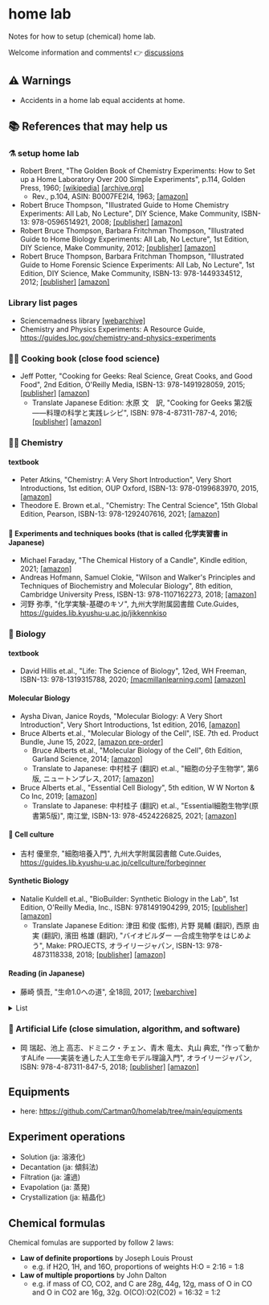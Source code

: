 # home lab

Notes for how to setup (chemical) home lab.

Welcome information and comments! 👉 [discussions](https://github.com/Cartman0/homelab/discussions/)

## :warning: Warnings

- Accidents in a home lab equal accidents at home.

## 📚 References that may help us

### ⚗️ setup home lab

- Robert Brent, "The Golden Book of Chemistry Experiments: How to Set up a Home Laboratory Over 200 Simple Experiments", p.114, Golden Press, 1960; [[wikipedia]](https://en.wikipedia.org/wiki/The_Golden_Book_of_Chemistry_Experiments) [[archive.org]](https://archive.org/details/brent-gbc)
  - Rev., p.104, ASIN: B0007FE2I4, 1963; [[amazon]](https://amzn.to/3DlIeQ7)
- Robert Bruce Thompson, "Illustrated Guide to Home Chemistry Experiments: All Lab, No Lecture", DIY Science, Make Community, ISBN-13: 978-0596514921, 2008; [[publisher]](https://www.makershed.com/products/make-illustrated-guide-to-home-chemistry-experiments-print) [[amazon]](https://amzn.to/3tNGQm9)
- Robert Bruce Thompson, Barbara Fritchman Thompson, "Illustrated Guide to Home Biology Experiments: All Lab, No Lecture", 1st Edition, DIY Science, Make Community, 2012; [[publisher]](https://www.makershed.com/products/make-illustrated-guide-to-home-biology-experiments-pdf) [[amazon]](https://amzn.to/3NtGtoA)
- Robert Bruce Thompson, Barbara Fritchman Thompson, "Illustrated Guide to Home Forensic Science Experiments: All Lab, No Lecture", 1st Edition, DIY Science, Make Community, ISBN-13: 978-1449334512, 2012; [[publisher]](https://www.oreilly.com/library/view/illustrated-guide-to/9781449334505/) [[amazon]](https://amzn.to/3LnjrxL)

### Library list pages

- Sciencemadness library [[webarchive]](http://web.archive.org/web/20220329180104/http://library.sciencemadness.org/library/index.html)
- Chemistry and Physics Experiments: A Resource Guide, https://guides.loc.gov/chemistry-and-physics-experiments

### 🧑‍🍳 Cooking book (close food science)

- Jeff Potter, "Cooking for Geeks: Real Science, Great Cooks, and Good Food", 2nd Edition, O'Reilly Media, ISBN-13: 978-1491928059, 2015; [[publisher]](https://www.oreilly.com/library/view/cooking-for-geeks/9781491928110/) [[amazon]](https://amzn.to/3DiLjAp) 
  - Translate Japanese Edition: 水原 文　訳, "Cooking for Geeks 第2版 ――料理の科学と実践レシピ", ISBN: 978-4-87311-787-4, 2016; [[publisher]](https://www.oreilly.co.jp/books/9784873117874/) [[amazon]](https://amzn.to/3LjVK9G)

### 👨‍🔬 Chemistry 

#### textbook

- Peter Atkins, "Chemistry: A Very Short Introduction", Very Short Introductions, 1st edition, OUP Oxford, ISBN-13: 978-0199683970, 2015, [[amazon]](https://amzn.to/3Kum6pn)
- Theodore E. Brown et.al., "Chemistry: The Central Science", 15th Global Edition, Pearson, ISBN-13: 978-1292407616, 2021; [[amazon]](https://amzn.to/3DlaqlY)

#### :microscope: Experiments and techniques books (that is called 化学実習書 in Japanese)

- Michael Faraday, "The Chemical History of a Candle", Kindle edition, 2021; [[amazon]](https://amzn.to/3xjSc3A) 
- Andreas Hofmann, Samuel Clokie, "Wilson and Walker's Principles and Techniques of Biochemistry and Molecular Biology", 8th edition, Cambridge University Press, ISBN-13: 978-1107162273, 2018; [[amazon]](https://amzn.to/3Lxdej5)
- 河野 弥季, "化学実験-基礎のキソ", 九州大学附属図書館 Cute.Guides, https://guides.lib.kyushu-u.ac.jp/jikkennkiso

### :microbe: Biology 

#### textbook

- David Hillis et.al., "Life: The Science of Biology", 12ed, WH Freeman, ISBN-13: 978-1319315788, 2020; [[macmillanlearning.com]](https://www.macmillanlearning.com/college/ca/product/Life-The-Science-of-Biology/p/1319017649) [[amazon]](https://amzn.to/3IQp6uP)

#### Molecular Biology

- Aysha Divan, Janice Royds, "Molecular Biology: A Very Short Introduction", Very Short Introductions, 1st edition, 2016, [[amazon]](https://amzn.to/3M6Ac0q)
- Bruce Alberts et.al., "Molecular Biology of the Cell", ISE. 7th ed. Product Bundle, June 15, 2022, [[amazon pre-order]](https://amzn.to/3Lrn1qL)
  - Bruce Alberts et.al., "Molecular Biology of the Cell", 6th Edition, Garland Science, 2014; [[amazon]](https://amzn.to/3qP5TDy) 
  - Translate to Japanese: 中村桂子 (翻訳) et.al., "細胞の分子生物学", 第6版, ニュートンプレス, 2017; [[amazon]](https://amzn.to/3Dz6iiE) 
- Bruce Alberts et.al., "Essential Cell Biology", 5th edition, W W Norton & Co Inc, 2019; [[amazon]](https://amzn.to/36XwO94)
  - Translate to Japanese: 中村桂子 (翻訳) et.al., "Essential細胞生物学(原書第5版)", 南江堂, ISBN-13: 978-4524226825, 2021; [[amazon]](https://amzn.to/3NCLT0w)

#### 🧫 Cell culture

- 吉村 優里奈, "細胞培養入門", 九州大学附属図書館 Cute.Guides, https://guides.lib.kyushu-u.ac.jp/cellculture/forbeginner

#### Synthetic Biology

- Natalie Kuldell et.al., "BioBuilder: Synthetic Biology in the Lab", 1st Edition, O'Reilly Media, Inc., ISBN: 9781491904299, 2015; [[publisher]](https://www.oreilly.com/library/view/biobuilder/9781491907504/) [[amazon]](https://amzn.to/36XtSZV)
  - Translate Japanese Edition: 津田 和俊 (監修), 片野 晃輔 (翻訳), 西原 由実 (翻訳), 濱田 格雄 (翻訳), "バイオビルダー ―合成生物学をはじめよう", Make: PROJECTS, オライリージャパン, ISBN-13: 978-4873118338, 2018; [[publisher]](https://www.oreilly.co.jp/books/9784873118338/) [[amazon]](https://amzn.to/3qMcEpH) 
 
#### Reading (in Japanese)
 
- 藤崎 慎吾, "生命1.0への道", 全18回, 2017; [[webarchive]](http://web.archive.org/web/20220329165515/https://gendai.ismedia.jp/list/serial/seimei10)
<details><summary>List</summary>

1. 第1回 「がらくた生命」または「生命0.5」 [[webarchive]](http://web.archive.org/web/20220329170445/https://gendai.ismedia.jp/articles/-/54557)
2. 第2回 「母なる海」は都市伝説か？ [[webarchive]](http://web.archive.org/web/20220329170851/https://gendai.ismedia.jp/articles/-/54574)
3. 第3回 ダークホースかもしれない隕石衝突 [[webarchive]](http://web.archive.org/web/20220329171544/https://gendai.ismedia.jp/articles/-/54579)
4. 第4回 太陽系ヒッチハイク・ガイド [[webarchive]](http://web.archive.org/web/20220329172002/https://gendai.ismedia.jp/articles/-/54587)
5. 第5回 もし細胞が一軒の家だったら（1） [[webarchive]](http://web.archive.org/web/20220329172232/https://gendai.ismedia.jp/articles/-/54682)
6. 第6回 もし細胞が一軒の家だったら（2） [[webarchive]](http://web.archive.org/web/20220329172440/https://gendai.ismedia.jp/articles/-/55032)
7. 第7回 簡単！合成生物学　キッチンで「細胞」をつくってみた [[webarchive]](http://web.archive.org/web/20220329172720/https://gendai.ismedia.jp/articles/-/55034)
8. 第8回 5年以内に実現？　光合成をして分裂もする人工細胞〈前編〉 [[webarchive]](http://web.archive.org/web/20220329173004/https://gendai.ismedia.jp/articles/-/55345)
9. 第9回 5年以内に実現？　光合成をして分裂もする人工細胞〈後編〉 [[webarchive]](http://web.archive.org/web/20201205154606/https://gendai.ismedia.jp/articles/-/55611)
10. 第10回 分子版「ジュラシック・パーク」の世界 [[webarchive]](http://web.archive.org/web/20220329173456/https://gendai.ismedia.jp/articles/-/55823)
11. 第11回 チップの上の「生命」 [[webarchive]](http://web.archive.org/web/20220329173723/https://gendai.ismedia.jp/articles/-/56685)
12. 第12回 フランケンシュタインの大腸菌 [[webarchive]](http://web.archive.org/web/20220329174012/https://gendai.ismedia.jp/articles/-/57107)
13. 第13回 南極に現れた「ダーウィンの池」 [[webarchive]](http://web.archive.org/web/20220329174345/https://gendai.ismedia.jp/articles/-/57630)
14. 第14回 人工生命に慰霊碑と花束を（前編） [[webarchive]](http://web.archive.org/web/20210801070734/https://gendai.ismedia.jp/articles/-/58239)
15. 第15回 人工生命に慰霊碑と花束を（後編） [[webarchive]](http://web.archive.org/web/20210124192800/https://gendai.ismedia.jp/articles/-/58465)
16. 第16回 そして「生命2.0」への道（前編） [[webarchive]](http://web.archive.org/web/20201125091123/https://gendai.ismedia.jp/articles/-/58972)
17. 第17回 そして「生命2.0」への道（中編）～コップも椅子も生命になる [[webarchive]](http://web.archive.org/web/20220329175316/https://gendai.ismedia.jp/articles/-/59381)
18. 最終回 そして「生命2.0」への道（後編）体に刻まれた宇宙の非対称性 [[webarchive]](http://web.archive.org/web/20220329175425/https://gendai.ismedia.jp/articles/-/59534)

</details>

### :robot: Artificial Life (close simulation, algorithm, and software)

- 岡 瑞起、池上 高志、ドミニク・チェン、青木 竜太、丸山 典宏, "作って動かすALife ――実装を通した人工生命モデル理論入門", オライリージャパン, ISBN: 978-4-87311-847-5, 2018; [[publisher]](https://www.oreilly.co.jp/books/9784873118475/) [[amazon]](https://amzn.to/3wOkqmH)

## Equipments

- here: https://github.com/Cartman0/homelab/tree/main/equipments

## Experiment operations

- Solution (ja: 溶液化)
- Decantation (ja: 傾斜法)
- Filtration (ja: 濾過)
- Evapolation (ja: 蒸発)
- Crystallization (ja: 結晶化)

## Chemical formulas

Chemical fomulas are supported by follow 2 laws: 

- **Law of definite proportions** by Joseph Louis Proust
  - e.g. if H2O, 1H, and 16O, proportions of weights H:O = 2:16 = 1:8
- **Law of multiple proportions** by John Dalton
  - e.g. if mass of CO, CO2, and C are 28g, 44g, 12g, mass of O in CO and O in CO2 are 16g, 32g. O(CO):O2(CO2) = 16:32 = 1:2 
